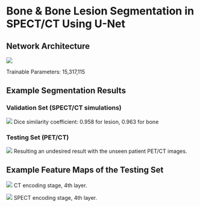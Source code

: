 # Bone & Bone Lesion Segmentation in SPECT/CT Using U-Net

## Network Architecture
![](https://github.com/junyuchen245/SPECT_CT_UNet/blob/master/UNET.png)

Trainable Parameters: 15,317,115
## Example Segmentation Results
### Validation Set (SPECT/CT simulations)
![](https://github.com/junyuchen245/SPECT_CT_Seg_UNet/blob/master/sample_img/validation.png)
Dice similarity coefficient: 0.958 for lesion, 0.963 for bone

### Testing Set (PET/CT)
![](https://github.com/junyuchen245/SPECT_CT_Seg_UNet/blob/master/sample_img/testing.png)
Resulting an undesired result with the unseen patient PET/CT images.

## Example Feature Maps of the Testing Set
![](https://github.com/junyuchen245/SPECT_CT_Seg_UNet/blob/master/features/conv_ct_256.png)
CT encoding stage, 4th layer.

![](https://github.com/junyuchen245/SPECT_CT_Seg_UNet/blob/master/features/conv_spect_256.png)
SPECT encoding stage, 4th layer.
